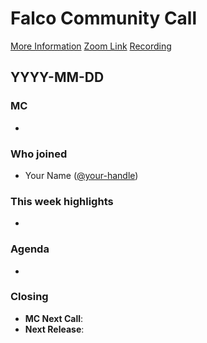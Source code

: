 # Falco Community Call

[More Information](https://github.com/falcosecurity/community)
[Zoom Link](https://sysdig.zoom.us/my/falco)
[Recording](https://)

## YYYY-MM-DD

### MC

- 
 
### Who joined

- Your Name ([@your-handle](https://github.com/your-handle))


### This week highlights

- 

### Agenda

- 

### Closing

- **MC Next Call**:
- **Next Release**: 
